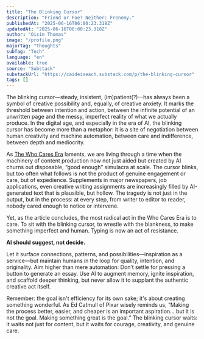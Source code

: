 ```yaml
---
title: "The Blinking Cursor"
description: "Friend or Foe? Neither: Frenemy."
publishedAt: "2025-06-16T06:00:23.318Z"
updatedAt: "2025-06-16T06:00:23.318Z"
author: "Oisín Thomas"
image: "/profile.png"
majorTag: "Thoughts"
subTag: "Tech"
language: "en"
available: true
source: "Substack"
substackUrl: "https://caideiseach.substack.com/p/the-blinking-cursor"
tags: []
---
```


The blinking cursor—steady, insistent, (im)patient(?)—has always been a symbol of creative possibility and, equally, of creative anxiety. It marks the threshold between intention and action, between the infinite potential of an unwritten page and the messy, imperfect reality of what we actually produce. In the digital age, and especially in the era of AI, the blinking cursor has become more than a metaphor: it is a site of negotiation between human creativity and machine automation, between care and indifference, between depth and mediocrity.

As [The Who Cares Era](https://dansinker.com/posts/2025-05-23-who-cares/) laments, we are living through a time when the machinery of content production now not just aided but created by AI churns out disposable, “good enough” simulacra at scale. The cursor blinks, but too often what follows is not the product of genuine engagement or care, but of expedience. Supplements in major newspapers, job applications, even creative writing assignments are increasingly filled by AI-generated text that is plausible, but hollow. The tragedy is not just in the output, but in the process: at every step, from writer to editor to reader, nobody cared enough to notice or intervene.

Yet, as the article concludes, the most radical act in the Who Cares Era is to care. To sit with the blinking cursor, to wrestle with the blankness, to make something imperfect and human. Typing is now an act of resistance.

**AI should suggest, not decide.**

Let it surface connections, patterns, and possibilities—inspiration as a service—but maintain humans in the loop for quality, intention, and originality. Aim higher than mere automation: Don’t settle for pressing a button to generate an essay. Use AI to augment memory, ignite inspiration, and scaffold deeper thinking, but never allow it to supplant the authentic creative act itself.

Remember: the goal isn't efficiency for its own sake; it's about creating something wonderful. As Ed Catmull of Pixar wisely reminds us, “Making the process better, easier, and cheaper is an important aspiration… but it is not the goal. Making something great is the goal.” The blinking cursor waits: it waits not just for content, but it waits for courage, creativity, and genuine care.